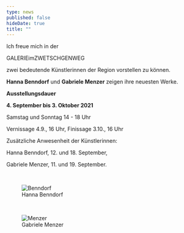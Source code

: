 ```yaml
---
type: news
published: false
hideDate: true
title: ""
---
```


Ich freue mich in der 

GALERIEimZWETSCHGENWEG 

zwei bedeutende Künstlerinnen der Region vorstellen zu können.

**Hanna Benndorf** und **Gabriele Menzer** zeigen ihre neuesten Werke.

**Ausstellungsdauer**

**4. September bis 3. Oktober 2021**

Samstag und Sonntag 14 - 18 Uhr

Vernissage 4.9., 16 Uhr, Finissage 3.10., 16 Uhr

Zusätzliche Anwesenheit der Künstlerinnen:

Hanna Benndorf, 12. und 18. September,

Gabriele Menzer, 11. und 19. September.

<br>
<figure>
    <img src="{{ site.baseurl }}images/Hanna Benndorf.JPG" alt="Benndorf" itemprop="image"/>
	<figcaption>Hanna Benndorf</figcaption>
</figure><br>
<figure>
    <img src="{{ site.baseurl }}images/Gabriele Menzer.JPG" alt="Menzer" itemprop="image"/>
	<figcaption>Gabriele Menzer</figcaption>
</figure>


